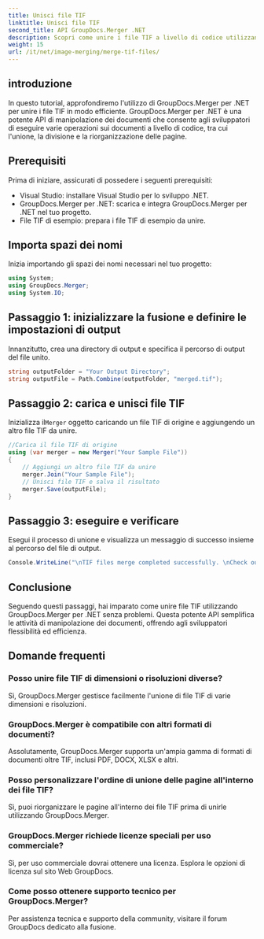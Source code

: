 ```yaml
---
title: Unisci file TIF
linktitle: Unisci file TIF
second_title: API GroupDocs.Merger .NET
description: Scopri come unire i file TIF a livello di codice utilizzando GroupDocs.Merger per .NET. API efficiente per la manipolazione dei documenti per sviluppatori .NET.
weight: 15
url: /it/net/image-merging/merge-tif-files/
---
```

## introduzione
In questo tutorial, approfondiremo l'utilizzo di GroupDocs.Merger per .NET per unire i file TIF in modo efficiente. GroupDocs.Merger per .NET è una potente API di manipolazione dei documenti che consente agli sviluppatori di eseguire varie operazioni sui documenti a livello di codice, tra cui l'unione, la divisione e la riorganizzazione delle pagine.
## Prerequisiti
Prima di iniziare, assicurati di possedere i seguenti prerequisiti:
- Visual Studio: installare Visual Studio per lo sviluppo .NET.
- GroupDocs.Merger per .NET: scarica e integra GroupDocs.Merger per .NET nel tuo progetto.
- File TIF di esempio: prepara i file TIF di esempio da unire.

## Importa spazi dei nomi
Inizia importando gli spazi dei nomi necessari nel tuo progetto:
```csharp
using System; 
using GroupDocs.Merger;
using System.IO;
```
## Passaggio 1: inizializzare la fusione e definire le impostazioni di output
Innanzitutto, crea una directory di output e specifica il percorso di output del file unito.
```csharp
string outputFolder = "Your Output Directory";
string outputFile = Path.Combine(outputFolder, "merged.tif");
```
## Passaggio 2: carica e unisci file TIF
 Inizializza il`Merger` oggetto caricando un file TIF di origine e aggiungendo un altro file TIF da unire.
```csharp
//Carica il file TIF di origine
using (var merger = new Merger("Your Sample File"))
{
    // Aggiungi un altro file TIF da unire
    merger.Join("Your Sample File");
    // Unisci file TIF e salva il risultato
    merger.Save(outputFile);
}
```
## Passaggio 3: eseguire e verificare
Esegui il processo di unione e visualizza un messaggio di successo insieme al percorso del file di output.
```csharp
Console.WriteLine("\nTIF files merge completed successfully. \nCheck output in {0}", outputFolder);
```

## Conclusione
Seguendo questi passaggi, hai imparato come unire file TIF utilizzando GroupDocs.Merger per .NET senza problemi. Questa potente API semplifica le attività di manipolazione dei documenti, offrendo agli sviluppatori flessibilità ed efficienza.

## Domande frequenti
### Posso unire file TIF di dimensioni o risoluzioni diverse?
Sì, GroupDocs.Merger gestisce facilmente l'unione di file TIF di varie dimensioni e risoluzioni.
### GroupDocs.Merger è compatibile con altri formati di documenti?
Assolutamente, GroupDocs.Merger supporta un'ampia gamma di formati di documenti oltre TIF, inclusi PDF, DOCX, XLSX e altri.
### Posso personalizzare l'ordine di unione delle pagine all'interno dei file TIF?
Sì, puoi riorganizzare le pagine all'interno dei file TIF prima di unirle utilizzando GroupDocs.Merger.
### GroupDocs.Merger richiede licenze speciali per uso commerciale?
Sì, per uso commerciale dovrai ottenere una licenza. Esplora le opzioni di licenza sul sito Web GroupDocs.
### Come posso ottenere supporto tecnico per GroupDocs.Merger?
Per assistenza tecnica e supporto della community, visitare il forum GroupDocs dedicato alla fusione.